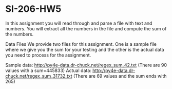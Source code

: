 # SI-206-HW5
In this assignment you will read through and parse a file with text and numbers. You will extract all the numbers in the file and compute the sum of the numbers.

Data Files
We provide two files for this assignment. One is a sample file where we give you the sum for your testing and the other is the actual data you need to process for the assignment.

Sample data: http://py4e-data.dr-chuck.net/regex_sum_42.txt (There are 90 values with a sum=445833)
Actual data: http://py4e-data.dr-chuck.net/regex_sum_31732.txt (There are 69 values and the sum ends with 265)
